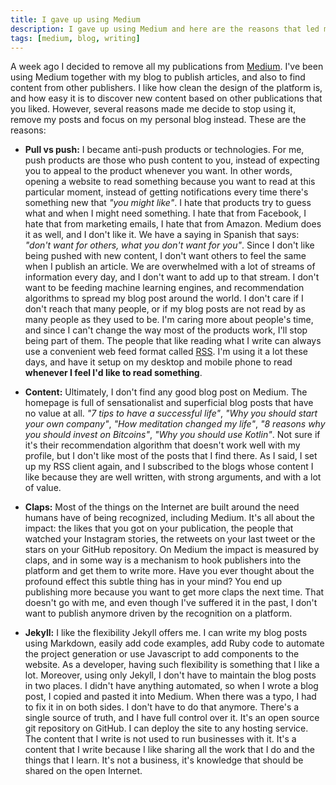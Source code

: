 ```yaml
---
title: I gave up using Medium
description: I gave up using Medium and here are the reasons that led me to make the decission.
tags: [medium, blog, writing]
---
```


A week ago I decided to remove all my publications from [Medium](https://mediu.com). I've been using Medium together with my blog to publish articles, and also to find content from other publishers. I like how clean the design of the platform is, and how easy it is to discover new content based on other publications that you liked. However, several reasons made me decide to stop using it, remove my posts and focus on my personal blog instead. These are the reasons:

- **Pull vs push:** I became anti-push products or technologies. For me, push products are those who push content to you, instead of expecting you to appeal to the product whenever you want. In other words, opening a website to read something because you want to read at this particular moment, instead of getting notifications every time there's something new that _"you might like"_. I hate that products try to guess what and when I might need something. I hate that from Facebook, I hate that from marketing emails, I hate that from Amazon. Medium does it as well, and I don't like it. We have a saying in Spanish that says: _"don't want for others, what you don't want for you"_. Since I don't like being pushed with new content, I don't want others to feel the same when I publish an article. We are overwhelmed with a lot of streams of information every day, and I don't want to add up to that stream. I don't want to be feeding machine learning engines, and recommendation algorithms to spread my blog post around the world. I don't care if I don't reach that many people, or if my blog posts are not read by as many people as they used to be. I'm caring more about people's time, and since I can't change the way most of the products work, I'll stop being part of them. The people that like reading what I write can always use a convenient web feed format called [RSS](https://en.wikipedia.org/wiki/RSS). I'm using it a lot these days, and have it setup on my desktop and mobile phone to read **whenever I feel I'd like to read something**.

- **Content:** Ultimately, I don't find any good blog post on Medium. The homepage is full of sensationalist and superficial blog posts that have no value at all. _"7 tips to have a successful life"_, _"Why you should start your own company"_, _"How meditation changed my life"_, _"8 reasons why you should invest on Bitcoins"_, _"Why you should use Kotlin"_. Not sure if it's their recommendation algorithm that doesn't work well with my profile, but I don't like most of the posts that I find there. As I said, I set up my RSS client again, and I subscribed to the blogs whose content I like because they are well written, with strong arguments, and with a lot of value.

- **Claps:** Most of the things on the Internet are built around the need humans have of being recognized, including Medium. It's all about the impact: the likes that you got on your publication, the people that watched your Instagram stories, the retweets on your last tweet or the stars on your GitHub repository. On Medium the impact is measured by claps, and in some way is a mechanism to hook publishers into the platform and get them to write more. Have you ever thought about the profound effect this subtle thing has in your mind? You end up publishing more because you want to get more claps the next time. That doesn't go with me, and even though I've suffered it in the past, I don't want to publish anymore driven by the recognition on a platform.

- **Jekyll:** I like the flexibility Jekyll offers me. I can write my blog posts using Markdown, easily add code examples, add Ruby code to automate the project generation or use Javascript to add components to the website. As a developer, having such flexibility is something that I like a lot. Moreover, using only Jekyll, I don't have to maintain the blog posts in two places. I didn't have anything automated, so when I wrote a blog post, I copied and pasted it into Medium. When there was a typo, I had to fix it in on both sides. I don't have to do that anymore. There's a single source of truth, and I have full control over it. It's an open source git repository on GitHub. I can deploy the site to any hosting service. The content that I write is not used to run businesses with it. It's a content that I write because I like sharing all the work that I do and the things that I learn. It's not a business, it's knowledge that should be shared on the open Internet.
